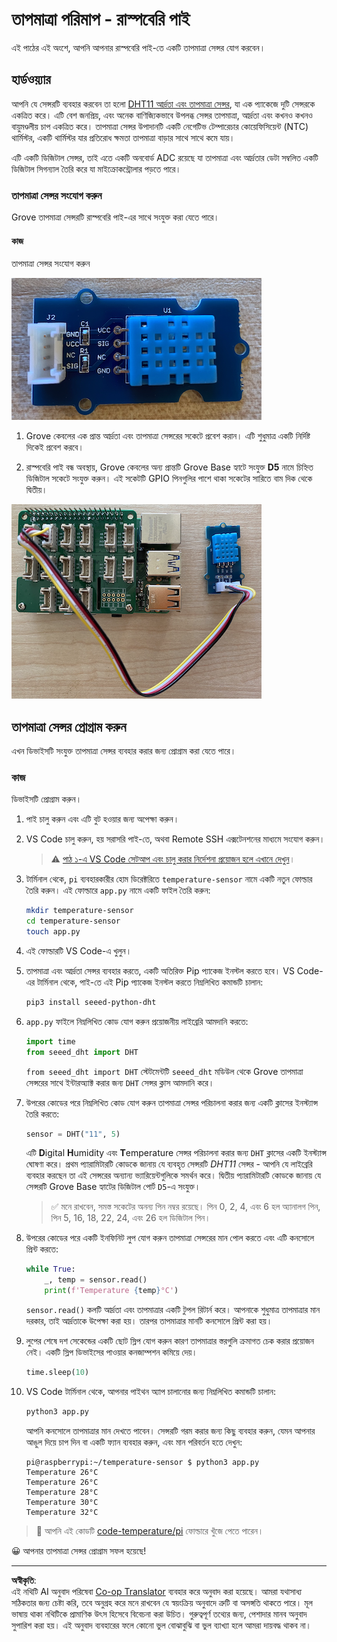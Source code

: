 <!--
CO_OP_TRANSLATOR_METADATA:
{
  "original_hash": "7678f7c67b97ee52d5727496dcd7d346",
  "translation_date": "2025-08-27T11:10:08+00:00",
  "source_file": "2-farm/lessons/1-predict-plant-growth/pi-temp.md",
  "language_code": "bn"
}
-->
# তাপমাত্রা পরিমাপ - রাস্পবেরি পাই

এই পাঠের এই অংশে, আপনি আপনার রাস্পবেরি পাই-তে একটি তাপমাত্রা সেন্সর যোগ করবেন।

## হার্ডওয়্যার

আপনি যে সেন্সরটি ব্যবহার করবেন তা হলো [DHT11 আর্দ্রতা এবং তাপমাত্রা সেন্সর](https://www.seeedstudio.com/Grove-Temperature-Humidity-Sensor-DHT11.html), যা এক প্যাকেজে দুটি সেন্সরকে একত্রিত করে। এটি বেশ জনপ্রিয়, এবং অনেক বাণিজ্যিকভাবে উপলব্ধ সেন্সর তাপমাত্রা, আর্দ্রতা এবং কখনও কখনও বায়ুমণ্ডলীয় চাপ একত্রিত করে। তাপমাত্রা সেন্সর উপাদানটি একটি নেগেটিভ টেম্পারেচার কোয়েফিসিয়েন্ট (NTC) থার্মিস্টর, একটি থার্মিস্টর যার প্রতিরোধ ক্ষমতা তাপমাত্রা বাড়ার সাথে সাথে কমে যায়।

এটি একটি ডিজিটাল সেন্সর, তাই এতে একটি অনবোর্ড ADC রয়েছে যা তাপমাত্রা এবং আর্দ্রতার ডেটা সম্বলিত একটি ডিজিটাল সিগন্যাল তৈরি করে যা মাইক্রোকন্ট্রোলার পড়তে পারে।

### তাপমাত্রা সেন্সর সংযোগ করুন

Grove তাপমাত্রা সেন্সরটি রাস্পবেরি পাই-এর সাথে সংযুক্ত করা যেতে পারে।

#### কাজ

তাপমাত্রা সেন্সর সংযোগ করুন

![একটি Grove তাপমাত্রা সেন্সর](../../../../../translated_images/grove-dht11.07f8eafceee170043efbb53e1d15722bd4e00fbaa9ff74290b57e9f66eb82c17.bn.png)

1. Grove কেবলের এক প্রান্ত আর্দ্রতা এবং তাপমাত্রা সেন্সরের সকেটে প্রবেশ করান। এটি শুধুমাত্র একটি নির্দিষ্ট দিকেই প্রবেশ করবে।

1. রাস্পবেরি পাই বন্ধ অবস্থায়, Grove কেবলের অন্য প্রান্তটি Grove Base হ্যাটে সংযুক্ত **D5** নামে চিহ্নিত ডিজিটাল সকেটে সংযুক্ত করুন। এই সকেটটি GPIO পিনগুলির পাশে থাকা সকেটের সারিতে বাম দিক থেকে দ্বিতীয়।

![Grove তাপমাত্রা সেন্সর সকেট A0-তে সংযুক্ত](../../../../../translated_images/pi-temperature-sensor.3ff82fff672c8e565ef25a39d26d111de006b825a7e0867227ef4e7fbff8553c.bn.png)

## তাপমাত্রা সেন্সর প্রোগ্রাম করুন

এখন ডিভাইসটি সংযুক্ত তাপমাত্রা সেন্সর ব্যবহার করার জন্য প্রোগ্রাম করা যেতে পারে।

### কাজ

ডিভাইসটি প্রোগ্রাম করুন।

1. পাই চালু করুন এবং এটি বুট হওয়ার জন্য অপেক্ষা করুন।

1. VS Code চালু করুন, হয় সরাসরি পাই-তে, অথবা Remote SSH এক্সটেনশনের মাধ্যমে সংযোগ করুন।

    > ⚠️ [পাঠ ১-এ VS Code সেটআপ এবং চালু করার নির্দেশনা প্রয়োজন হলে এখানে দেখুন](../../../1-getting-started/lessons/1-introduction-to-iot/pi.md)।

1. টার্মিনাল থেকে, `pi` ব্যবহারকারীর হোম ডিরেক্টরিতে `temperature-sensor` নামে একটি নতুন ফোল্ডার তৈরি করুন। এই ফোল্ডারে `app.py` নামে একটি ফাইল তৈরি করুন:

    ```sh
    mkdir temperature-sensor
    cd temperature-sensor
    touch app.py
    ```

1. এই ফোল্ডারটি VS Code-এ খুলুন।

1. তাপমাত্রা এবং আর্দ্রতা সেন্সর ব্যবহার করতে, একটি অতিরিক্ত Pip প্যাকেজ ইনস্টল করতে হবে। VS Code-এর টার্মিনাল থেকে, পাই-তে এই Pip প্যাকেজ ইনস্টল করতে নিম্নলিখিত কমান্ডটি চালান:

    ```sh
    pip3 install seeed-python-dht
    ```

1. `app.py` ফাইলে নিম্নলিখিত কোড যোগ করুন প্রয়োজনীয় লাইব্রেরি আমদানি করতে:

    ```python
    import time
    from seeed_dht import DHT
    ```

    `from seeed_dht import DHT` স্টেটমেন্টটি `seeed_dht` মডিউল থেকে Grove তাপমাত্রা সেন্সরের সাথে ইন্টারঅ্যাক্ট করার জন্য `DHT` সেন্সর ক্লাস আমদানি করে।

1. উপরের কোডের পরে নিম্নলিখিত কোড যোগ করুন তাপমাত্রা সেন্সর পরিচালনা করার জন্য একটি ক্লাসের ইনস্ট্যান্স তৈরি করতে:

    ```python
    sensor = DHT("11", 5)
    ```

    এটি **D**igital **H**umidity এবং **T**emperature সেন্সর পরিচালনা করার জন্য `DHT` ক্লাসের একটি ইনস্ট্যান্স ঘোষণা করে। প্রথম প্যারামিটারটি কোডকে জানায় যে ব্যবহৃত সেন্সরটি *DHT11* সেন্সর - আপনি যে লাইব্রেরি ব্যবহার করছেন তা এই সেন্সরের অন্যান্য ভ্যারিয়েন্টগুলিকে সমর্থন করে। দ্বিতীয় প্যারামিটারটি কোডকে জানায় যে সেন্সরটি Grove Base হ্যাটের ডিজিটাল পোর্ট `D5`-এ সংযুক্ত।

    > ✅ মনে রাখবেন, সমস্ত সকেটের অনন্য পিন নম্বর রয়েছে। পিন 0, 2, 4, এবং 6 হল অ্যানালগ পিন, পিন 5, 16, 18, 22, 24, এবং 26 হল ডিজিটাল পিন।

1. উপরের কোডের পরে একটি ইনফিনিট লুপ যোগ করুন তাপমাত্রা সেন্সরের মান পোল করতে এবং এটি কনসোলে প্রিন্ট করতে:

    ```python
    while True:
        _, temp = sensor.read()
        print(f'Temperature {temp}°C')
    ```

    `sensor.read()` কলটি আর্দ্রতা এবং তাপমাত্রার একটি টুপল রিটার্ন করে। আপনাকে শুধুমাত্র তাপমাত্রার মান দরকার, তাই আর্দ্রতাকে উপেক্ষা করা হয়। তারপর তাপমাত্রার মানটি কনসোলে প্রিন্ট করা হয়।

1. লুপের শেষে দশ সেকেন্ডের একটি ছোট স্লিপ যোগ করুন কারণ তাপমাত্রার স্তরগুলি ক্রমাগত চেক করার প্রয়োজন নেই। একটি স্লিপ ডিভাইসের পাওয়ার কনজাম্পশন কমিয়ে দেয়।

    ```python
    time.sleep(10)
    ```

1. VS Code টার্মিনাল থেকে, আপনার পাইথন অ্যাপ চালানোর জন্য নিম্নলিখিত কমান্ডটি চালান:

    ```sh
    python3 app.py
    ```

    আপনি কনসোলে তাপমাত্রার মান দেখতে পাবেন। সেন্সরটি গরম করার জন্য কিছু ব্যবহার করুন, যেমন আপনার আঙুল দিয়ে চাপ দিন বা একটি ফ্যান ব্যবহার করুন, এবং মান পরিবর্তন হতে দেখুন:

    ```output
    pi@raspberrypi:~/temperature-sensor $ python3 app.py 
    Temperature 26°C
    Temperature 26°C
    Temperature 28°C
    Temperature 30°C
    Temperature 32°C
    ```

> 💁 আপনি এই কোডটি [code-temperature/pi](../../../../../2-farm/lessons/1-predict-plant-growth/code-temperature/pi) ফোল্ডারে খুঁজে পেতে পারেন।

😀 আপনার তাপমাত্রা সেন্সর প্রোগ্রাম সফল হয়েছে!

---

**অস্বীকৃতি**:  
এই নথিটি AI অনুবাদ পরিষেবা [Co-op Translator](https://github.com/Azure/co-op-translator) ব্যবহার করে অনুবাদ করা হয়েছে। আমরা যথাসাধ্য সঠিকতার জন্য চেষ্টা করি, তবে অনুগ্রহ করে মনে রাখবেন যে স্বয়ংক্রিয় অনুবাদে ত্রুটি বা অসঙ্গতি থাকতে পারে। মূল ভাষায় থাকা নথিটিকে প্রামাণিক উৎস হিসেবে বিবেচনা করা উচিত। গুরুত্বপূর্ণ তথ্যের জন্য, পেশাদার মানব অনুবাদ সুপারিশ করা হয়। এই অনুবাদ ব্যবহারের ফলে কোনো ভুল বোঝাবুঝি বা ভুল ব্যাখ্যা হলে আমরা দায়বদ্ধ থাকব না।